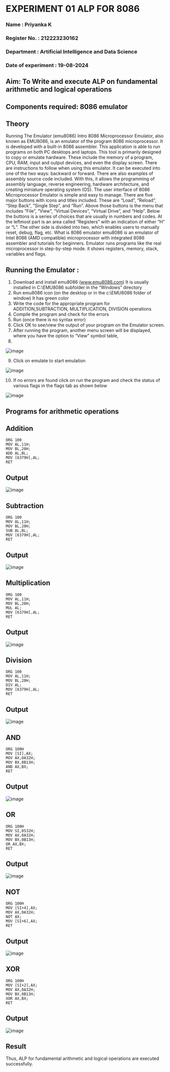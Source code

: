 # EXPERIMENT 01 ALP FOR 8086

### Name : Priyanka K
### Register No. : 212223230162
### Department : Artificial Intelligence and Data Science
### Date of experiment : 19-08-2024
 




## Aim: To Write and execute ALP on fundamental arithmetic and logical operations
## Components required: 8086  emulator 
## Theory 
Running The Emulator (emu8086) Intro 8086 Microprocessor Emulator, also known as EMU8086, is an emulator of the program 8086 microprocessor. It is developed with a built-in 8086 assembler. This application is able to run programs on both PC desktops and laptops. This tool is primarily designed to copy or emulate hardware. These include the memory of a program, CPU, RAM, input and output devices, and even the display screen. There are instructions to follow when using this emulator. It can be executed into one of the two ways: backward or forward. There are also examples of assembly source code included. With this, it allows the programming of assembly language, reverse engineering, hardware architecture, and creating miniature operating system (OS). The user interface of 8086 Microprocessor Emulator is simple and easy to manage. There are five major buttons with icons and titles included. These are “Load”, “Reload”, “Step Back”, “Single Step”, and “Run”. Above those buttons is the menu that includes “File”, “View”, “Virtual Devices”, “Virtual Drive”, and “Help”. Below the buttons is a series of choices that are usually in numbers and codes. At the leftmost part is an area called “Registers” with an indication of either “H” or “L”. The other side is divided into two, which enables users to manually reset, debug, flag, etc. What is 8086 emulator emu8086 is an emulator of Intel 8086 (AMD compatible) microprocessor with integrated 8086 assembler and tutorials for beginners. Emulator runs programs like the real microprocessor in step-by-step mode. it shows registers, memory, stack, variables and flags.


 ## Running the Emulator :
1.	Download and install emu8086 (www.emu8086.com) It is usually installed in C:\EMU8086 subfolder in the “Windows” directory
2.	Run emu8086 icon (on the desktop or in the c:\EMU8086 folder of window) It has green color 
3.	Write the code for the appropriate program for ADDITION,SUBTRACTION, MULTIPLICATION,  DIVISION operations 
4.	Compile the program and check for the errors 
5.	Run (once there is no syntax error) 
6.	Click OK to see/view the output of your program on the Emulator screen. 
7.	After running the program, another menu screen will be displayed, where you have the option to “View” symbol table,
8.	 
![image](https://user-images.githubusercontent.com/36288975/189273263-d65baae9-4b8f-4723-afb3-c0ffa4052b04.png)

9.	Click on emulate to start emulation
    
![image](https://user-images.githubusercontent.com/36288975/189273273-9bb36ec1-e2e8-4892-8d35-37707332bfdc.png)

10.	If no errors are found click on run the program and check the status of various flags in the flags tab as shown below

![image](https://user-images.githubusercontent.com/36288975/189273277-113a2a33-4a40-4ff8-95a5-ecd3a1f504fe.png)





## Programs for arithmetic  operations

## Addition 
```
ORG 100
MOV AL,11H;
MOV BL,20H;
ADD AL,BL;
MOV [6379H],AL;
RET
```
## Output  
 ![image](https://github.com/user-attachments/assets/251c5be6-bbfc-4ef4-b8e8-e3fffda2e3f9)

## Subtraction 
```
ORG 100
MOV AL,11H;
MOV BL,20H;
SUB AL,BL;
MOV [6379H],AL;
RET
```
## Output  
![image](https://github.com/user-attachments/assets/53fda628-6c2a-4e43-a211-bd1254679968)

## Multiplication 
```
ORG 100
MOV AL,11H;
MOV BL,20H;
MUL AL;
MOV [6379H],AL;
RET
```
## Output  
![image](https://github.com/user-attachments/assets/3cd125c3-3d8f-45e1-8e21-67814caef05b)


## Division 
```
ORG 100
MOV AL,11H;
MOV BL,20H;
DIV AL;
MOV [6379H],AL;
RET
```
## Output  
![image](https://github.com/user-attachments/assets/720b0dcc-075c-4213-87ce-327bc830f799)

## AND 
```
ORG 100H
MOV [SI],AX;
MOV AX,0A32H;
MOV BX,0B13H;
AND AX,BX;
RET
```
## Output
![image](https://github.com/user-attachments/assets/cba9d8d7-5bc8-4922-83c9-08c0cd884f42)

## OR
```
ORG 100H
MOV SI,0532H;
MOV AX,0A32H;
MOV BX,0B13H;
OR AX,BX;
RET
```
## Output
![image](https://github.com/user-attachments/assets/367b4de0-0806-4fb1-8999-73fa43fa6b7d)

## NOT
```
ORG 100H
MOV [SI+4],AX;
MOV AX,0A32H;
NOT AX;
MOV [SI+6],AX;
RET
```
## Output
![image](https://github.com/user-attachments/assets/b4a64ee2-47e6-4294-8d94-fb14d6cda705)

## XOR
```
ORG 100H
MOV [SI+2],AX;
MOV AX,0A32H;
MOV BX,0B13H;
XOR AX,BX;
RET
```
## Output
![image](https://github.com/user-attachments/assets/86566c3a-f7e1-46ad-8e0f-a1392611405f)

## Result 
Thus, ALP for fundamental arithmetic and logical operations are executed successfully.








